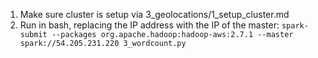 
1. Make sure cluster is setup via 3_geolocations/1_setup_cluster.md
2. Run in bash, replacing the IP address with the IP of the master: `spark-submit --packages org.apache.hadoop:hadoop-aws:2.7.1 --master spark://54.205.231.220 3_wordcount.py`
